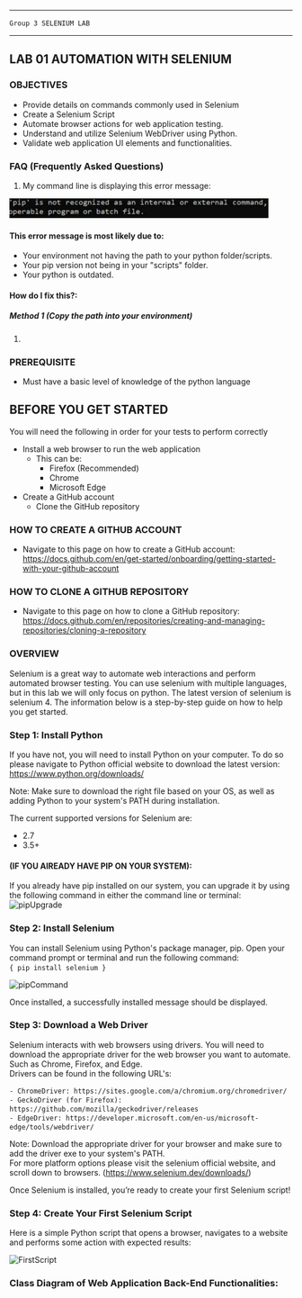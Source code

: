 _______________________________________________________________________

	Group 3	SELENIUM LAB	
_______________________________________________________________________


## LAB 01	AUTOMATION WITH SELENIUM

### OBJECTIVES
- Provide details on commands commonly used in Selenium
- Create a Selenium Script
- Automate browser actions for web application testing.
- Understand and utilize Selenium WebDriver using Python.
- Validate web application UI elements and functionalities.

### FAQ (Frequently Asked Questions)
1. My command line is displaying this error message:

![img.png](img.png)
#### This error message is most likely due to:
- Your environment not having the path to your python folder/scripts.
- Your pip version not being in your "scripts" folder.
- Your python is outdated.
#### How do I fix this?:
##### Method 1 (Copy the path into your environment)
1. 


### PREREQUISITE
- Must have a basic level of knowledge of the python language

## BEFORE YOU GET STARTED
You will need the following in order for your tests to perform correctly 

- Install a web browser to run the web application
    - This can be:
        - Firefox (Recommended)
        - Chrome
        - Microsoft Edge
- Create a GitHub account
    - Clone the GitHub repository

### HOW TO CREATE A GITHUB ACCOUNT
- Navigate to this page on how to create a GitHub account: https://docs.github.com/en/get-started/onboarding/getting-started-with-your-github-account

### HOW TO CLONE A GITHUB REPOSITORY
- Navigate to this page on how to clone a GitHub repository: https://docs.github.com/en/repositories/creating-and-managing-repositories/cloning-a-repository
### OVERVIEW
Selenium is a great way to automate web interactions and perform automated browser testing. You can use selenium with multiple languages, but in this lab we will only focus on python. The latest version of selenium is selenium 4. The information below is a step-by-step guide on how to help you get started.

### Step 1: Install Python
If you have not, you will need to install Python on your computer. To do so please navigate to Python official website to download the latest version: https://www.python.org/downloads/ 

Note: Make sure to download the right file based on your OS, as well as adding Python to your system's PATH during installation.

The current supported versions for Selenium are:
- 2.7
- 3.5+

#### (IF YOU AlREADY HAVE PIP ON YOUR SYSTEM):
If you already have pip installed on our system, you can upgrade it by using the following command in either the command line or terminal:
![pipUpgrade](file:///C:/Users/aliya/Documents/Classes%20For%20Summer%202023/CSC%20256/Screenshot%202023-10-13%20115546.png)

### Step 2: Install Selenium
You can install Selenium using Python's package manager, pip. Open your command prompt or terminal and run the following command:    
`{ pip install selenium }`

![pipCommand](https://github.com/3osmic/Group3-repo-projects/assets/113747615/e9cf1bf1-cda0-4ff6-83b5-e7f4389c208b)


Once installed, a successfully installed message should be displayed.

### Step 3: Download a Web Driver
Selenium interacts with web browsers using drivers. You will need to download the appropriate driver for the web browser you want to automate. Such as Chrome, Firefox, and Edge.  
Drivers can be found in the following URL's:	

	- ChromeDriver: https://sites.google.com/a/chromium.org/chromedriver/	
	- GeckoDriver (for Firefox): https://github.com/mozilla/geckodriver/releases	
	- EdgeDriver: https://developer.microsoft.com/en-us/microsoft-edge/tools/webdriver/	
 
Note: Download the appropriate driver for your browser and make sure to add the driver exe to your system's PATH.  
For more platform options please visit the selenium official website, and scroll down to browsers.
(https://www.selenium.dev/downloads/)


Once Selenium is installed, you’re ready to create your first Selenium script!
### Step 4: Create Your First Selenium Script 
Here is a simple Python script that opens a browser, navigates to a website and performs some action with expected results:	

![FirstScript](https://github.com/3osmic/Group3-repo-projects/assets/113747615/083e734e-18ca-4787-8228-0384d1085194)

### Class Diagram of Web Application Back-End Functionalities:































